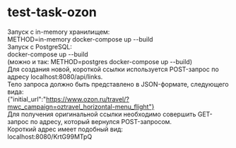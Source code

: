 # test-task-ozon
Запуск с in-memory хранилищем:<br>
METHOD=in-memory docker-compose up --build<br>
Запуск с PostgreSQL:<br>
docker-compose up --build <br>
(можно и так: METHOD=postgres docker-compose up --build)<br>
Для создания новой, короткой ссылки используется POST-запрос по адресу localhost:8080/api/links.<br>
Тело запроса должно быть представлено в JSON-формате, следующего вида:<br>
{"initial_url":"https://www.ozon.ru/travel/?mwc_campaign=oztravel_horizontal-menu_flight"}<br>
Для получения оригинальной ссылки необходимо совершить GET-запрос по адресу, который вернулся POST-запросом.<br>
Короткий адрес имеет подобный вид:<br>
localhost:8080/KrtG99MTpQ

